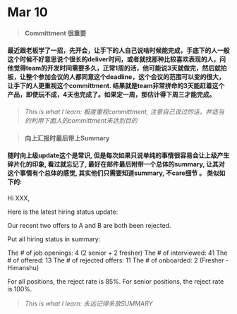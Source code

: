 # Mar 10

> #### Committment 很重要

#### 最近跟老板学了一招，先开会，让手下的人自己说啥时候能完成，手底下的人一般这个时候不好意思说个很长的deliver时间，或者就找那种比较喜欢表现的人，问他觉得team的开发时间需要多久，正常1周的活，他可能说3天就做完，然后就拍板，让整个参加会议的人都同意这个deadline，这个会议的范围可以变的很大，让手下的人更重视这个committment. 结果就是team非常拼命的3天能赶着这个产品，即使玩不成，4天也完成了。如果定一周，那估计得下周三才能完成。


> *This is what I learn: 极度重视committment, 注意自己说过的话，并适当的利用下面人的committment来达到目的*


> #### 向上汇报时最后带上Summary

#### 随时向上级update这个是常识, 但是每次如果只说单纯的事情很容易会让上级产生碎片化的印象, 看过就忘记了, 最好在邮件最后附带一个总体的summary, 让其对这个事情有个总体的感觉, 其实他们只需要知道summary, 不care细节 。 类似如下的:

Hi XXX,
 
Here is the latest hiring status update:
 
Our recent two offers to A and B are both been rejected.
 
Put all hiring status in summary:
 
The # of job openings: 4 (2 senior + 2 fresher)
The # of interviewed:  41
The # of offered: 13
The # of rejected offers:  11
The # of onboarded: 2 (Fresher - Himanshu)
 
For all positions, the reject rate is 85%.
For senior positions, the reject rate is 100%.

> *This is what I learn: 永远记得多放SUMMARY*
